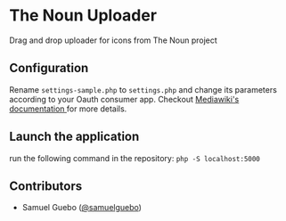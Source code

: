 # The Noun Uploader
Drag and drop uploader for icons from The Noun project

## Configuration
Rename `settings-sample.php` to `settings.php` and change its parameters according to your Oauth consumer app. Checkout [Mediawiki's documentation ](https://www.mediawiki.org/wiki/Help:OAuth) for more details.

## Launch the application
run the following command in the repository: `php -S localhost:5000`

## Contributors 
 * Samuel Guebo ([@samuelguebo](https://twitter/com/samuelguebo))
